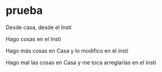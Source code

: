 # prueba
Desde casa, desde el Insti

Hago cosas en el Insti

Hago más cosas en Casa y lo modifico en el insti

Hago mal las cosas en Casa y me toca arreglarlas en el insti
